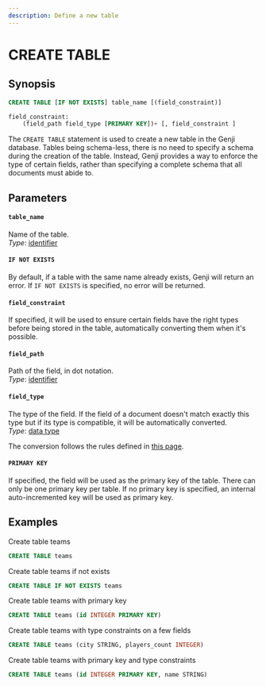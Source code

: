 ```yaml
---
description: Define a new table
---
```


# CREATE TABLE

## Synopsis

```sql
CREATE TABLE [IF NOT EXISTS] table_name [(field_constraint)]

field_constraint:
    (field_path field_type [PRIMARY KEY])+ [, field_constraint ]
```

The `CREATE TABLE` statement is used to create a new table in the Genji database. Tables being schema-less, there is no need to specify a schema during the creation of the table. Instead, Genji provides a way to enforce the type of certain fields, rather than specifying a complete schema that all documents must abide to.

## Parameters

#### `table_name`

Name of the table.  
_Type_: [identifier](../../sql-syntax/lexical-structure.md#identifiers)

#### `IF NOT EXISTS`

By default, if a table with the same name already exists, Genji will return an error. If `IF NOT EXISTS` is specified, no error will be returned.

#### `field_constraint`

If specified, it will be used to ensure certain fields have the right types before being stored in the table, automatically converting them when it's possible.

#### `field_path`

Path of the field, in dot notation.  
_Type_: [identifier](../../sql-syntax/lexical-structure.md#identifiers)

#### `field_type`

The type of the field. If the field of a document doesn't match exactly this type but if its type is compatible, it will be automatically converted.  
_Type_: [data type](../../sql-syntax/data-types.md)

The conversion follows the rules defined in [this page](../../sql-syntax/data-types.md#conversion).

#### `PRIMARY KEY`

If specified, the field will be used as the primary key of the table. There can only be one primary key per table. If no primary key is specified, an internal auto-incremented key will be used as primary key.

## Examples

Create table teams

```sql
CREATE TABLE teams
```

Create table teams if not exists

```sql
CREATE TABLE IF NOT EXISTS teams
```

Create table teams with primary key

```sql
CREATE TABLE teams (id INTEGER PRIMARY KEY)
```

Create table teams with type constraints on a few fields

```sql
CREATE TABLE teams (city STRING, players_count INTEGER)
```

Create table teams with primary key and type constraints

```sql
CREATE TABLE teams (id INTEGER PRIMARY KEY, name STRING)
```
